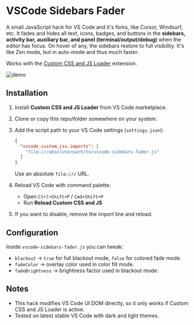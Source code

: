 # VSCode Sidebars Fader

A small JavaScript hack for VS Code and it's forks, like Cursor, Windsurf, etc. It fades and hides all text, icons, badges, and buttons in the **sidebars, activity bar, auxiliary bar, and panel (terminal/output/debug)** when the editor has focus.
On hover of any, the sidebars restore to full visibility. It's like Zen mode, but in auto-mode and thus much faster.

Works with the [Custom CSS and JS Loader](https://marketplace.visualstudio.com/items?itemName=be5invis.vscode-custom-css) extension.

![demo](https://github.com/user-attachments/assets/00e70b87-73ee-443e-b555-bdcc396c0044)


## Installation

1. Install **Custom CSS and JS Loader** from VS Code marketplace.
2. Clone or copy this repo/folder somewhere on your system.
3. Add the script path to your VS Code settings (`settings.json`):

   ```json
   {
     "vscode_custom_css.imports": [
       "file:///absolute/path/to/vscode-sidebars-fader.js"
     ]
   }
   ```

   Use an absolute `file:///` URL.

4. Reload VS Code with command palette:
   - Open `Ctrl+Shift+P` / `Cmd+Shift+P`
   - Run **Reload Custom CSS and JS**

5. If you want to disable, remove the import line and reload.

## Configuration

Inside `vscode-sidebars-fader.js` you can tweak:

- `blackout` → `true` for full blackout mode, `false` for colored fade mode.
- `fadeColor` → overlay color used in color fill mode.
- `fadeBrightness` → brightness factor used in blackout mode.

## Notes

- This hack modifies VS Code UI DOM directly, so it only works if Custom CSS and JS Loader is active.
- Tested on latest stable VS Code with dark and light themes.
